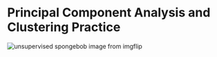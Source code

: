 # Principal Component Analysis and Clustering Practice

![unsupervised spongebob image from imgflip](https://i.imgflip.com/2es05x.jpg)
